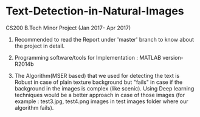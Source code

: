 # Text-Detection-in-Natural-Images
CS200 B.Tech Minor Project (Jan 2017- Apr 2017)


1. Recommended to read the Report under 'master' branch to know about the project in detail.

2. Programming software/tools for Implementation : MATLAB version-R2014b

3. The Algorithm(MSER based) that we used for detecting the text is Robust in case of plain texture background but "fails" in case if the background in the images is complex (like scenic). 
Using Deep learning techniques would be a better approach in case of those images (for example : test3.jpg, test4.png images in test images folder where our algorithm fails). 

